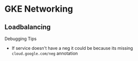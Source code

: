 # GKE Networking


## Loadbalancing

Debugging Tips

* If service doesn't have a neg it could be because its missing `cloud.google.com/neg`  annotation